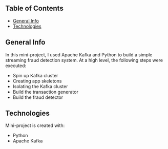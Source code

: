 ## Table of Contents
- [General Info](#general-info)
- [Technologies](#technologies)

## General Info
In this mini-project, I used Apache Kafka and Python to build a simple streaming fraud detection system. At a high level, the following steps were executed:

- Spin up Kafka cluster
- Creating app skeletons
- Isolating the Kafka cluster
- Build the transaction generator
- Build the fraud detector

## Technologies
Mini-project is created with: 
* Python
* Apache Kafka